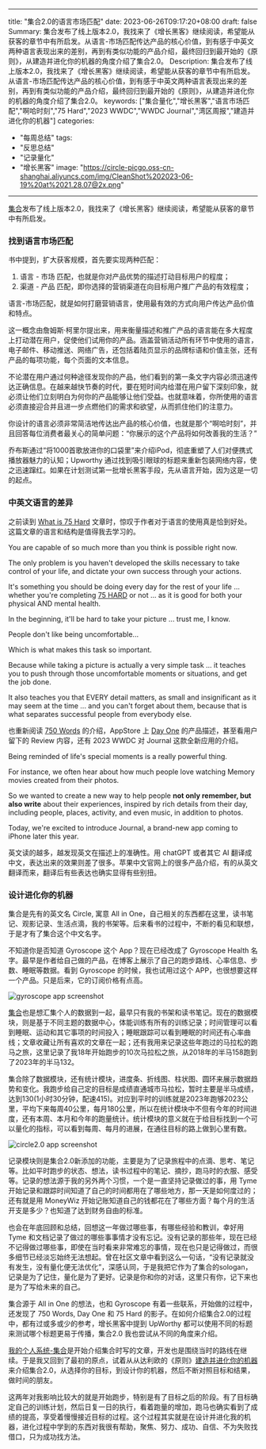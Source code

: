
---
title: "集合2.0的语言市场匹配"
date: 2023-06-26T09:17:20+08:00
draft: false
Summary: 集合发布了线上版本2.0，我找来了《增长黑客》继续阅读，希望能从获客的章节中有所启发。从语言-市场匹配传达产品的核心价值，到有感于中英文两种语言表现出来的差别，再到有类似功能的产品介绍，最终回归到最开始的《原则》，从建造并进化你的机器的角度介绍了集合2.0。
Description: 集合发布了线上版本2.0，我找来了《增长黑客》继续阅读，希望能从获客的章节中有所启发。从语言-市场匹配传达产品的核心价值，到有感于中英文两种语言表现出来的差别，再到有类似功能的产品介绍，最终回归到最开始的《原则》，从建造并进化你的机器的角度介绍了集合2.0。
keywords: ["集合量化","增长黑客","语言市场匹配","啊哈时刻","75 Hard","2023 WWDC","WWDC Journal","湾区周报","建造并进化你的机器"]
categories:
  - "每周总结"
tags:
  - "反思总结"
  - "记录量化"
  - "增长黑客"
image: "https://circle-picgo.oss-cn-shanghai.aliyuncs.com/img/CleanShot%202023-06-19%20at%2021.28.07@2x.png"
---

[集合](https://t.cmcn.me/app?ref=weekly)发布了线上版本2.0，我找来了《增长黑客》继续阅读，希望能从获客的章节中有所启发。

### 找到语言市场匹配

书中提到，扩大获客规模，首先要实现两种匹配：
1. 语言 - 市场 匹配，也就是你对产品优势的描述打动目标用户的程度；
2. 渠道 - 产品 匹配，即你选择的营销渠道在向目标用户推广产品的有效程度；

语言-市场匹配，就是如何打磨营销语言，使用最有效的方式向用户传达产品价值和特点。

这一概念由詹姆斯·柯里尔提出来，用来衡量描述和推广产品的语言能在多大程度上打动潜在用户，促使他们试用你的产品。涵盖营销活动所有环节中使用的语言，电子邮件、移动推送、网络广告，还包括着陆页显示的品牌标语和价值主张，还有产品的每项功能，每个页面的文本信息。

不论潜在用户通过何种途径发现你的产品，他们看到的第一条文字内容必须迅速传达正确信息。在越来越快节奏的时代，要在短时间内给潜在用户留下深刻印象，就必须让他们立刻明白为何你的产品能够让他们受益。也就意味着，你所使用的语言必须直接迎合并且进一步点燃他们的需求和欲望，从而抓住他们的注意力。

你设计的语言必须非常简洁地传达出产品的核心价值，也就是那个“啊哈时刻”，并且回答每位消费者最关心的简单问题：“你展示的这个产品将如何改善我的生活？”

乔布斯通过“将1000首歌放进你的口袋里”来介绍iPod，彻底重塑了人们对便携式播放器魅力的认知；Upworthy 通过找到吸引眼球的标题来重新包装网络内容，使之迅速蹿红。如果在计划测试第一批增长黑客手段，先从语言开始，因为这是一切的起点。

### 中英文语言的差异

之前读到 [What is 75 Hard](https://cmcn.me/link?target=https://andyfrisella.com/blogs/articles/what-is-75-hard) 文章时，惊叹于作者对于语言的使用真是恰到好处。这篇文章的语言和结构是值得我去学习的。

You are capable of so much more than you think is possible right now.

The only problem is you haven't developed the skills necessary to take control of your life, and dictate your own success through your actions.

It's something you should be doing every day for the rest of your life ... whether you're completing [75 HARD](https://cmcn.me/link?target=https://andyfrisella.com/pages/75hard-info "75 HARD") or not ... as it is good for both your physical AND mental health.

In the beginning, it'll be hard to take your picture ... trust me, I know.

People don't like being uncomfortable...

Which is what makes this task so important.

Because while taking a picture is actually a very simple task ... it teaches you to push through those uncomfortable moments or situations, and get the job done.

It also teaches you that EVERY detail matters, as small and insignificant as it may seem at the time ... and you can't forget about them, because that is what separates successful people from everybody else.

也重新阅读 [750 Words](https://750words.com/) 的介绍，AppStore 上 [Day One](https://apps.apple.com/us/app/day-one-journal-private-diary/id1044867788) 的产品描述，甚至看用户留下的 Review 内容，还有 2023 WWDC 对 Journal 这款全新应用的介绍。

Being reminded of life's special moments is a really powerful thing. 

For instance, we often hear about how much people love watching Memory movies created from their photos. 

So we wanted to create a new way to help people **not only remember, but also write** about their experiences, inspired by rich details from their day, including people, places, activity, and even music, in addition to photos. 

Today, we're excited to introduce Journal, a brand-new app coming to iPhone later this year. 

英文读的越多，越发现英文在描述上的准确性。用 chatGPT 或者其它 AI 翻译成中文，表达出来的效果则差了很多。苹果中文官网上的很多产品介绍，有的从英文翻译而来，翻译后有些表达也确实显得有些别扭。

### 设计进化你的机器

集合是先有的英文名 Circle, 寓意 All in One，自己相关的东西都在这里，读书笔记、观影记录、生活点滴，我的书架等。后来看书的过程中，不断的看见和联想，于是才有了集合这个中文名字。

不知道你是否知道 Gyroscope 这个 App？现在已经改成了 Gyroscope Health 名字。最早是作者给自己做的产品，在博客上展示了自己的跑步路线、心率信息、步数、睡眠等数据。看到 Gyroscope 的时候，我也试用过这个 APP，也很想要这样一个产品。只是后来，它的订阅价格有点高。

![gyroscope app screenshot](https://circle-picgo.oss-cn-shanghai.aliyuncs.com/img/Pasted%20image%2020230619221328.png)

[集合](https://t.cmcn.me/app)也是想汇集个人的数据到一起，最早只有我的书架和读书笔记。现在的数据模块，则是基于不同主题的数据中心，体能训练有所有的训练记录；时间管理可以看到睡眠、运动和其它事项的时间投入；睡眠跟踪可以看到睡眠的时间还有心率曲线；文章收藏让所有喜欢的文章在一起；还有我用来记录这些年跑过的马拉松的跑马之旅，这里记录了我18年开始跑步的10次马拉松之旅，从2018年的半马158跑到了2023年的半马132。

集合除了数据模块，还有统计模块，进度条、折线图、柱状图、圆环来展示数据趋势和变化。我跑步给自己定的目标是成绩直通城市马拉松，暂时主要是半马成绩，达到130(1小时30分钟，配速415)。对应到平时的训练就是2023年跑够2023公里，平均下来每周40公里，每月180公里，所以在统计模块中不但有今年的时间进度，还有本周、本月和今年的跑量统计。统计模块的意义就在于给目标找到一个可以量化的指标，可以看到每周、每月的进展，在通往目标的路上做到心里有数。

![circle2.0 app screenshot](https://circle-picgo.oss-cn-shanghai.aliyuncs.com/img/CleanShot%202023-06-19%20at%2021.28.07@2x.png)

记录模块则是集合2.0新添加的功能，主要是为了记录旅程中的点滴、思考、笔记等。比如平时跑步的状态、想法，读书过程中的笔记、摘抄，跑马时的衣服、感受等。记录的想法源于我的另外两个习惯，一个是一直坚持记录做过的事，用 Tyme 开始记录和跟踪时间知道了自己的时间都用在了哪些地方，那一天是如何度过的；还有就是用 MoneyWiz 开始记账知道自己的钱都花在了哪些方面？每个月的生活开支是多少？也知道了达到财务自由的标准。

也会在年底回顾和总结，回想这一年做过哪些事，有哪些经验和教训，幸好用 Tyme 和文档记录了做过的哪些事事情才没有忘记。没有记录的那些年，现在已经不记得做过哪些事，即使在当时看来非常难忘的事情，现在也只是记得做过，而很多细节已经淡忘始终无法想起。曾在社区文章中看到这么一句话，“没有记录就没有发生，没有量化便无法优化”，深感认同，于是我把它作为了集合的sologan，记录是为了记住，量化是为了更好。记录是你和你的对话，这里只有你，记下来也是为了写给未来的自己。

集合源于 All in One 的想法，也和 Gyroscope 有着一些联系，开始做的过程中，还发现了 750 Words, Day One 和 75 Hard 的影子。在如何介绍集合2.0的过程中，都有过或多或少的参考，增长黑客中提到 UpWorthy 都可以使用不同的标题来测试哪个标题更易于传播，集合2.0 我也尝试从不同的角度来介绍。

[我的个人系统-集合](https://hagerhu.com/post/circle-build-your-own-system/)是开始介绍集合时写的文章，开发也是围绕当时的路线在继续。于是我又回到了最初的原点，试着从从达利欧的《原则》[建造并进化你的机器](https://hagerhu.com/post/build-and-evolve-your-machine/) 来介绍集合2.0，从选择你的目标，到设计你的机器，然后不断对照目标和结果，做时间的朋友。

这两年对我影响比较大的就是开始跑步，特别是有了目标之后的阶段。有了目标确定自己的训练计划，然后日复一日的执行，看着跑量的增加，跑马也确实看到了成绩的提高，享受着慢慢接近目标的过程。这个过程其实就是在设计并进化我的机器，进化过程中学到的东西对我很有帮助，聚焦、努力、成功、自信、不为失败找借口，只为成功找方法。
